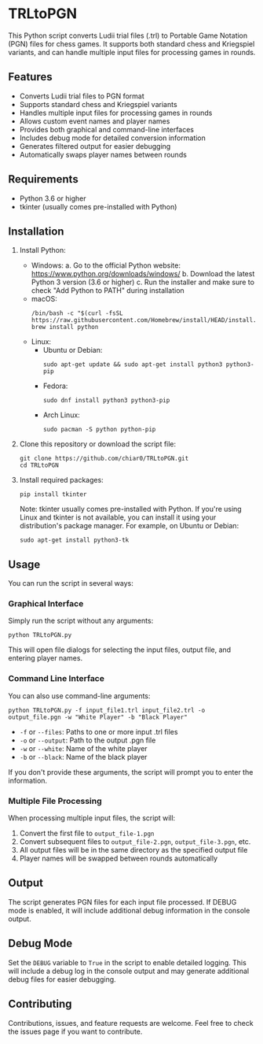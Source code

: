 # TRLtoPGN

This Python script converts Ludii trial files (.trl) to Portable Game Notation (PGN) files for chess games. It supports both standard chess and Kriegspiel variants, and can handle multiple input files for processing games in rounds.

## Features

- Converts Ludii trial files to PGN format
- Supports standard chess and Kriegspiel variants
- Handles multiple input files for processing games in rounds
- Allows custom event names and player names
- Provides both graphical and command-line interfaces
- Includes debug mode for detailed conversion information
- Generates filtered output for easier debugging
- Automatically swaps player names between rounds

## Requirements

- Python 3.6 or higher
- tkinter (usually comes pre-installed with Python)

## Installation

1. Install Python:
   * Windows:
     a. Go to the official Python website: https://www.python.org/downloads/windows/
     b. Download the latest Python 3 version (3.6 or higher)
     c. Run the installer and make sure to check "Add Python to PATH" during installation
   * macOS:
     ```
     /bin/bash -c "$(curl -fsSL https://raw.githubusercontent.com/Homebrew/install/HEAD/install.sh)"
     brew install python
     ```
   * Linux:
     * Ubuntu or Debian:
       ```
       sudo apt-get update && sudo apt-get install python3 python3-pip
       ```
     * Fedora:
       ```
       sudo dnf install python3 python3-pip
       ```
     * Arch Linux:
       ```
       sudo pacman -S python python-pip
       ```

2. Clone this repository or download the script file:
   ```
   git clone https://github.com/chiar0/TRLtoPGN.git
   cd TRLtoPGN
   ```

3. Install required packages:
   ```
   pip install tkinter
   ```

   Note: tkinter usually comes pre-installed with Python. If you're using Linux and tkinter is not available, you can install it using your distribution's package manager. For example, on Ubuntu or Debian:
   ```
   sudo apt-get install python3-tk
   ```

## Usage

You can run the script in several ways:

### Graphical Interface

Simply run the script without any arguments:

```
python TRLtoPGN.py
```

This will open file dialogs for selecting the input files, output file, and entering player names.

### Command Line Interface

You can also use command-line arguments:

```
python TRLtoPGN.py -f input_file1.trl input_file2.trl -o output_file.pgn -w "White Player" -b "Black Player"
```

- `-f` or `--files`: Paths to one or more input .trl files
- `-o` or `--output`: Path to the output .pgn file
- `-w` or `--white`: Name of the white player
- `-b` or `--black`: Name of the black player

If you don't provide these arguments, the script will prompt you to enter the information.

### Multiple File Processing

When processing multiple input files, the script will:
1. Convert the first file to `output_file-1.pgn`
2. Convert subsequent files to `output_file-2.pgn`, `output_file-3.pgn`, etc.
3. All output files will be in the same directory as the specified output file
4. Player names will be swapped between rounds automatically

## Output

The script generates PGN files for each input file processed. If DEBUG mode is enabled, it will include additional debug information in the console output.

## Debug Mode

Set the `DEBUG` variable to `True` in the script to enable detailed logging. This will include a debug log in the console output and may generate additional debug files for easier debugging.

## Contributing

Contributions, issues, and feature requests are welcome. Feel free to check the issues page if you want to contribute.
